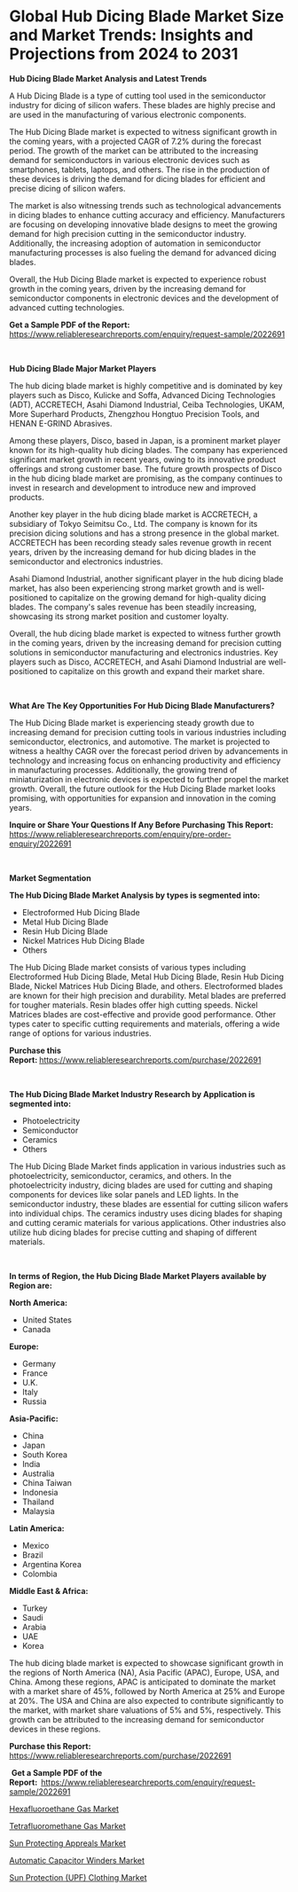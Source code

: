 <p><h1>Global Hub Dicing Blade Market Size and Market Trends: Insights and Projections from 2024 to 2031</h1></p><p><strong>Hub Dicing Blade Market Analysis and Latest Trends</strong></p>
<p><p>A Hub Dicing Blade is a type of cutting tool used in the semiconductor industry for dicing of silicon wafers. These blades are highly precise and are used in the manufacturing of various electronic components.</p><p>The Hub Dicing Blade market is expected to witness significant growth in the coming years, with a projected CAGR of 7.2% during the forecast period. The growth of the market can be attributed to the increasing demand for semiconductors in various electronic devices such as smartphones, tablets, laptops, and others. The rise in the production of these devices is driving the demand for dicing blades for efficient and precise dicing of silicon wafers.</p><p>The market is also witnessing trends such as technological advancements in dicing blades to enhance cutting accuracy and efficiency. Manufacturers are focusing on developing innovative blade designs to meet the growing demand for high precision cutting in the semiconductor industry. Additionally, the increasing adoption of automation in semiconductor manufacturing processes is also fueling the demand for advanced dicing blades.</p><p>Overall, the Hub Dicing Blade market is expected to experience robust growth in the coming years, driven by the increasing demand for semiconductor components in electronic devices and the development of advanced cutting technologies.</p></p>
<p><strong>Get a Sample PDF of the Report:&nbsp;</strong> <a href="https://www.reliableresearchreports.com/enquiry/request-sample/2022691">https://www.reliableresearchreports.com/enquiry/request-sample/2022691</a></p>
<p>&nbsp;</p>
<p><strong>Hub Dicing Blade Major Market Players</strong></p>
<p><p>The hub dicing blade market is highly competitive and is dominated by key players such as Disco, Kulicke and Soffa, Advanced Dicing Technologies (ADT), ACCRETECH, Asahi Diamond Industrial, Ceiba Technologies, UKAM, More Superhard Products, Zhengzhou Hongtuo Precision Tools, and HENAN E-GRIND Abrasives. </p><p>Among these players, Disco, based in Japan, is a prominent market player known for its high-quality hub dicing blades. The company has experienced significant market growth in recent years, owing to its innovative product offerings and strong customer base. The future growth prospects of Disco in the hub dicing blade market are promising, as the company continues to invest in research and development to introduce new and improved products.</p><p>Another key player in the hub dicing blade market is ACCRETECH, a subsidiary of Tokyo Seimitsu Co., Ltd. The company is known for its precision dicing solutions and has a strong presence in the global market. ACCRETECH has been recording steady sales revenue growth in recent years, driven by the increasing demand for hub dicing blades in the semiconductor and electronics industries.</p><p>Asahi Diamond Industrial, another significant player in the hub dicing blade market, has also been experiencing strong market growth and is well-positioned to capitalize on the growing demand for high-quality dicing blades. The company's sales revenue has been steadily increasing, showcasing its strong market position and customer loyalty.</p><p>Overall, the hub dicing blade market is expected to witness further growth in the coming years, driven by the increasing demand for precision cutting solutions in semiconductor manufacturing and electronics industries. Key players such as Disco, ACCRETECH, and Asahi Diamond Industrial are well-positioned to capitalize on this growth and expand their market share.</p></p>
<p>&nbsp;</p>
<p><strong>What Are The Key Opportunities For Hub Dicing Blade Manufacturers?</strong></p>
<p><p>The Hub Dicing Blade market is experiencing steady growth due to increasing demand for precision cutting tools in various industries including semiconductor, electronics, and automotive. The market is projected to witness a healthy CAGR over the forecast period driven by advancements in technology and increasing focus on enhancing productivity and efficiency in manufacturing processes. Additionally, the growing trend of miniaturization in electronic devices is expected to further propel the market growth. Overall, the future outlook for the Hub Dicing Blade market looks promising, with opportunities for expansion and innovation in the coming years.</p></p>
<p><strong>Inquire or Share Your Questions If Any Before Purchasing This Report:</strong> <a href="https://www.reliableresearchreports.com/enquiry/pre-order-enquiry/2022691">https://www.reliableresearchreports.com/enquiry/pre-order-enquiry/2022691</a></p>
<p>&nbsp;</p>
<p><strong>Market Segmentation</strong></p>
<p><strong>The Hub Dicing Blade Market Analysis by types is segmented into:</strong></p>
<p><ul><li>Electroformed Hub Dicing Blade</li><li>Metal Hub Dicing Blade</li><li>Resin Hub Dicing Blade</li><li>Nickel Matrices Hub Dicing Blade</li><li>Others</li></ul></p>
<p><p>The Hub Dicing Blade market consists of various types including Electroformed Hub Dicing Blade, Metal Hub Dicing Blade, Resin Hub Dicing Blade, Nickel Matrices Hub Dicing Blade, and others. Electroformed blades are known for their high precision and durability. Metal blades are preferred for tougher materials. Resin blades offer high cutting speeds. Nickel Matrices blades are cost-effective and provide good performance. Other types cater to specific cutting requirements and materials, offering a wide range of options for various industries.</p></p>
<p><strong>Purchase this Report:&nbsp;</strong><a href="https://www.reliableresearchreports.com/purchase/2022691">https://www.reliableresearchreports.com/purchase/2022691</a></p>
<p>&nbsp;</p>
<p><strong>The Hub Dicing Blade Market Industry Research by Application is segmented into:</strong></p>
<p><ul><li>Photoelectricity</li><li>Semiconductor</li><li>Ceramics</li><li>Others</li></ul></p>
<p><p>The Hub Dicing Blade Market finds application in various industries such as photoelectricity, semiconductor, ceramics, and others. In the photoelectricity industry, dicing blades are used for cutting and shaping components for devices like solar panels and LED lights. In the semiconductor industry, these blades are essential for cutting silicon wafers into individual chips. The ceramics industry uses dicing blades for shaping and cutting ceramic materials for various applications. Other industries also utilize hub dicing blades for precise cutting and shaping of different materials.</p></p>
<p>&nbsp;</p>
<p><strong>In terms of Region, the Hub Dicing Blade Market Players available by Region are:</strong></p>
<p>
    <p> <strong> North America: </strong>
        <ul>
            <li>United States</li>
            <li>Canada</li>
        </ul>
        </p> 
    <p> <strong> Europe: </strong>
        <ul>
            <li>Germany</li>
            <li>France</li>
            <li>U.K.</li>
            <li>Italy</li>
            <li>Russia</li>
        </ul>
        </p> 
    <p> <strong> Asia-Pacific: </strong>
        <ul>
            <li>China</li>
            <li>Japan</li>
            <li>South Korea</li>
            <li>India</li>
            <li>Australia</li>
            <li>China Taiwan</li>
            <li>Indonesia</li>
            <li>Thailand</li>
            <li>Malaysia</li>
        </ul>
        </p> 
    <p> <strong> Latin America: </strong>
        <ul>
            <li>Mexico</li>
            <li>Brazil</li>
            <li>Argentina Korea</li>
            <li>Colombia</li>
        </ul>
        </p> 
    <p> <strong> Middle East & Africa: </strong>
        <ul>
            <li>Turkey</li>
            <li>Saudi</li>
            <li>Arabia</li>
            <li>UAE</li>
            <li>Korea</li>
        </ul>
    </p>
    </p>
<p><p>The hub dicing blade market is expected to showcase significant growth in the regions of North America (NA), Asia Pacific (APAC), Europe, USA, and China. Among these regions, APAC is anticipated to dominate the market with a market share of 45%, followed by North America at 25% and Europe at 20%. The USA and China are also expected to contribute significantly to the market, with market share valuations of 5% and 5%, respectively. This growth can be attributed to the increasing demand for semiconductor devices in these regions.</p></p>
<p><strong>Purchase this Report: </strong><a href="https://www.reliableresearchreports.com/purchase/2022691">https://www.reliableresearchreports.com/purchase/2022691</a></p>
<p>&nbsp;<strong>Get a Sample PDF of the Report:&nbsp;&nbsp;</strong><a href="https://www.reliableresearchreports.com/enquiry/request-sample/2022691">https://www.reliableresearchreports.com/enquiry/request-sample/2022691</a></p>
<p><strong></strong></p>
<p><p><a href="https://carnation-joke-41f.notion.site/Hexafluoroethane-Gas-Market-Size-Growth-Outlook-from-2024-to-2031-projecting-at-Market-s-Trends-An-583adc2c85c64217b309061fc77b2680">Hexafluoroethane Gas Market</a></p><p><a href="https://extreme-scabiosa-c81.notion.site/Tetrafluoromethane-Gas-Market-Size-Market-Trends-and-Growth-Outlook-forecasted-for-period-from-202-8cad2e58fe8f4c528ef836b32533d30d">Tetrafluoromethane Gas Market</a></p><p><a href="https://view.publitas.com/reportprime-1/sun-protecting-appreals-market-analysis-examines-its-scope-on-growth-opportunities-and-forecasted-trends-spanning-from-2024-to-2031/">Sun Protecting Appreals Market</a></p><p><a href="https://carnation-joke-41f.notion.site/Automatic-Capacitor-Winders-Market-Research-Report-Provides-Critical-Insights-that-can-help-Shape-Bu-19f7271e91de477a938a79d5dc07befe">Automatic Capacitor Winders Market</a></p><p><a href="https://view.publitas.com/reportprime-1/sun-protection-upf-clothing-market-growth-market-trends-covid-19-impact-and-forecasts-for-period-from-2024-2031/">Sun Protection (UPF) Clothing Market</a></p></p>